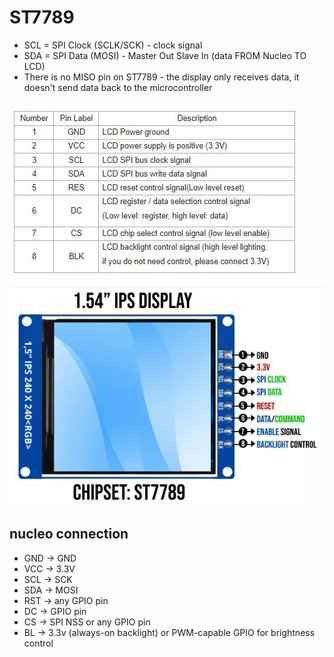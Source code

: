 # ST7789

- SCL = SPI Clock (SCLK/SCK) - clock signal
- SDA = SPI Data (MOSI) - Master Out Slave In (data FROM Nucleo TO LCD)
- There is no MISO pin on ST7789 - the display only receives data, it doesn't send data back to the microcontroller

![SPI func](./IPS-154-ST7789-SPI-FUNC.webp)

![SPI pin](./IPS-154-ST7789-SPI-PIN.webp)

## nucleo connection

- GND -> GND
- VCC -> 3.3V
- SCL -> SCK
- SDA -> MOSI
- RST -> any GPIO pin
- DC -> GPIO pin
- CS -> SPI NSS or any GPIO pin
- BL -> 3.3v (always-on backlight) or PWM-capable GPIO for brightness control
